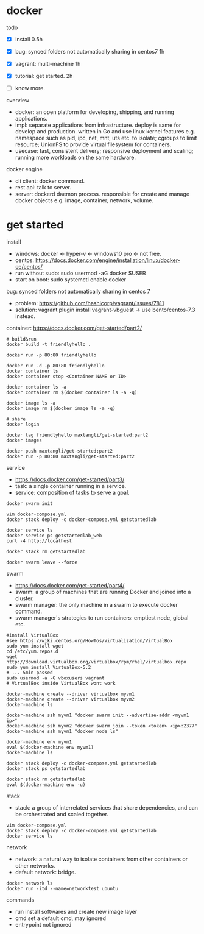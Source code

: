 # docker

todo
- [x] install 0.5h
- [x] bug: synced folders not automatically sharing in centos7 1h
- [x] vagrant: multi-machine 1h
- [x] tutorial: get started. 2h

- [ ] know more.

overview
- docker: an open platform for developing, shipping, and running applications.
- impl: separate applications from infrastructure. deploy is same for develop and production. written in Go and use linux kernel features e.g. namespace such as pid, ipc, net, mnt, uts etc. to isolate; cgroups to limit resource; UnionFS to provide virtual filesystem for containers.
- usecase: fast, consistent delivery; responsive deployment and scaling; running more workloads on the same hardware.

docker engine
- cli client: docker command.
- rest api: talk to server.
- server: dockerd daemon process. responsible for create and manage docker objects e.g. image, container, network, volume.

# get started

install
- windows: docker <- hyper-v <- windows10 pro <- not free.
- centos: https://docs.docker.com/engine/installation/linux/docker-ce/centos/
- run without sudo: sudo usermod -aG docker $USER
- start on boot: sudo systemctl enable docker

bug: synced folders not automatically sharing in centos 7
- problem: https://github.com/hashicorp/vagrant/issues/7811
- solution: vagrant plugin install vagrant-vbguest -> use bento/centos-7.3 instead.

container: https://docs.docker.com/get-started/part2/
~~~~
# build&run
docker build -t friendlyhello .

docker run -p 80:80 friendlyhello

docker run -d -p 80:80 friendlyhello
docker container ls
docker container stop <Container NAME or ID>

docker container ls -a
docker container rm $(docker container ls -a -q)

docker image ls -a
docker image rm $(docker image ls -a -q)

# share
docker login

docker tag friendlyhello maxtangli/get-started:part2
docker images

docker push maxtangli/get-started:part2
docker run -p 80:80 maxtangli/get-started:part2
~~~~

service
- https://docs.docker.com/get-started/part3/
- task: a single container running in a service.
- service: composition of tasks to serve a goal.
~~~~
docker swarm init

vim docker-compose.yml
docker stack deploy -c docker-compose.yml getstartedlab

docker service ls
docker service ps getstartedlab_web
curl -4 http://localhost

docker stack rm getstartedlab

docker swarm leave --force
~~~~

swarm
- https://docs.docker.com/get-started/part4/
- swarm: a group of machines that are running Docker and joined into a cluster.
- swarm manager: the only machine in a swarm to execute docker command.
- swarm manager's strategies to run containers: emptiest node, global etc.
~~~~
#install VirtualBox
#see https://wiki.centos.org/HowTos/Virtualization/VirtualBox
sudo yum install wget
cd /etc/yum.repos.d
wget http://download.virtualbox.org/virtualbox/rpm/rhel/virtualbox.repo
sudo yum install VirtualBox-5.2
# ... 5min passed
sudo usermod -a -G vboxusers vagrant
# VirtualBox inside VirtualBox wont work

docker-machine create --driver virtualbox myvm1
docker-machine create --driver virtualbox myvm2
docker-machine ls

docker-machine ssh myvm1 "docker swarm init --advertise-addr <myvm1 ip>"
docker-machine ssh myvm2 "docker swarm join --token <token> <ip>:2377"
docker-machine ssh myvm1 "docker node ls"

docker-machine env myvm1
eval $(docker-machine env myvm1)
docker-machine ls

docker stack deploy -c docker-compose.yml getstartedlab
docker stack ps getstartedlab

docker stack rm getstartedlab
eval $(docker-machine env -u)
~~~~

stack
- stack: a group of interrelated services that share dependencies, and can be orchestrated and scaled together.
~~~~
vim docker-compose.yml
docker stack deploy -c docker-compose.yml getstartedlab
docker service ls
~~~~

network
- network: a natural way to isolate containers from other containers or other networks.
- default network: bridge.
~~~~
docker network ls
docker run -itd --name=networktest ubuntu
~~~~

commands
- run install softwares and create new image layer
- cmd set a default cmd, may ignored
- entrypoint not ignored 